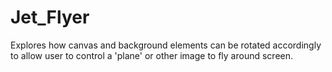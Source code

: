 # Jet_Flyer
Explores how canvas and background elements can be rotated accordingly to allow user to control a 'plane' or other image to fly around screen.
